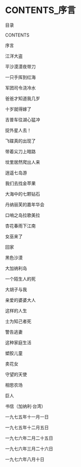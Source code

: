 # CONTENTS_序言

目录

CONTENTS

序言

江洋大盗

平沙漠漠夜带刀

一只手挥到红海

军团司令浇冷水

爸爸才知道我几岁

十岁就得嫁了

吉普车往湖心猛冲

捉外星人去！

飞碟真的出现了

带着尖刀上暗路

坟里居然爬出人来

逍遥七岛游

我们去找金苹果

大海中的七颗钻石

丹纳丽芙的嘉年华会

口哨之岛拉歌美拉

杏花春雨下江南

女巫来了

回家

黑色沙漠

大加纳利岛

一个陌生人的死

大胡子与我

亲爱的婆婆大人

这样的人生

士为知己者死

警告逃妻

这种家庭生活

塑胶儿童

卖花女

守望的天使

相思农场

巨人

书信（加纳利·台湾）

一九七五年十一月一日

一九七五年十二月五日

一九七六年二月二十五日

一九七六年三月二十六日

一九七六年八月十日